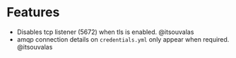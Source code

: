 # Features

* Disables tcp listener (5672) when tls is enabled. @itsouvalas
* amqp connection details on `credentials.yml` only appear when required. @itsouvalas
